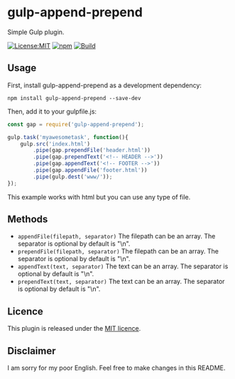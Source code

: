 # gulp-append-prepend

Simple Gulp plugin.

[![License:MIT](https://img.shields.io/badge/License-MIT-blue.svg)](https://github.com/JamesHemery/gulp-append-prepend/blob/master/LICENCE)
[![npm](https://img.shields.io/npm/v/gulp-append-prepend.svg)](https://www.npmjs.com/package/gulp-append-prepend)
[![Build](https://travis-ci.org/JamesHemery/gulp-append-prepend.svg)](https://travis-ci.org/JamesHemery/gulp-append-prepend)

## Usage

First, install gulp-append-prepend as a development dependency:
```
npm install gulp-append-prepend --save-dev
```

Then, add it to your gulpfile.js:

```javascript
const gap = require('gulp-append-prepend');

gulp.task('myawesometask', function(){
    gulp.src('index.html')
        .pipe(gap.prependFile('header.html'))
        .pipe(gap.prependText('<!-- HEADER -->'))
        .pipe(gap.appendText('<!-- FOOTER -->'))
        .pipe(gap.appendFile('footer.html'))
        .pipe(gulp.dest('www/'));
});
```

This example works with html but you can use any type of file.

## Methods
- ``appendFile(filepath, separator)`` The filepath can be an array. The separator is optional by default is "\n".
- ``prependFile(filepath, separator)`` The filepath can be an array. The separator is optional by default is "\n".
- ``appendText(text, separator)`` The text can be an array. The separator is optional by default is "\n".
- ``prependText(text, separator)`` The text can be an array. The separator is optional by default is "\n".

## Licence
This plugin is released under the [MIT licence](./LICENCE).

## Disclaimer
I am sorry for my poor English. Feel free to make changes in this README.

